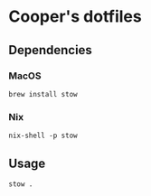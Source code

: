 # Cooper's dotfiles
## Dependencies
### MacOS
```
brew install stow
```
### Nix
```
nix-shell -p stow
```
## Usage
```
stow .
```
